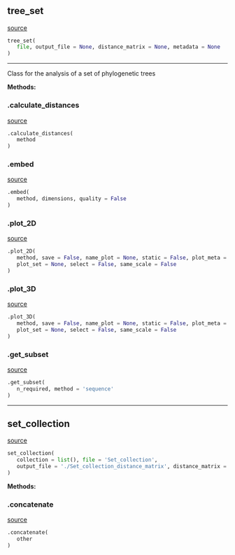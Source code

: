 #


## tree_set
[source](https://github.com/AndreaRubbi/Pear-EBI/blob/master/pear_ebi/tree_set.py/#L68)
```python
tree_set(
   file, output_file = None, distance_matrix = None, metadata = None
)
```


---
Class for the analysis of a set of phylogenetic trees


**Methods:**


### .calculate_distances
[source](https://github.com/AndreaRubbi/Pear-EBI/blob/master/pear_ebi/tree_set.py/#L144)
```python
.calculate_distances(
   method
)
```


### .embed
[source](https://github.com/AndreaRubbi/Pear-EBI/blob/master/pear_ebi/tree_set.py/#L161)
```python
.embed(
   method, dimensions, quality = False
)
```


### .plot_2D
[source](https://github.com/AndreaRubbi/Pear-EBI/blob/master/pear_ebi/tree_set.py/#L211)
```python
.plot_2D(
   method, save = False, name_plot = None, static = False, plot_meta = 'SET-ID',
   plot_set = None, select = False, same_scale = False
)
```


### .plot_3D
[source](https://github.com/AndreaRubbi/Pear-EBI/blob/master/pear_ebi/tree_set.py/#L265)
```python
.plot_3D(
   method, save = False, name_plot = None, static = False, plot_meta = 'SET-ID',
   plot_set = None, select = False, same_scale = False
)
```


### .get_subset
[source](https://github.com/AndreaRubbi/Pear-EBI/blob/master/pear_ebi/tree_set.py/#L321)
```python
.get_subset(
   n_required, method = 'sequence'
)
```


----


## set_collection
[source](https://github.com/AndreaRubbi/Pear-EBI/blob/master/pear_ebi/tree_set.py/#L392)
```python
set_collection(
   collection = list(), file = 'Set_collection',
   output_file = './Set_collection_distance_matrix', distance_matrix = None
)
```




**Methods:**


### .concatenate
[source](https://github.com/AndreaRubbi/Pear-EBI/blob/master/pear_ebi/tree_set.py/#L510)
```python
.concatenate(
   other
)
```

